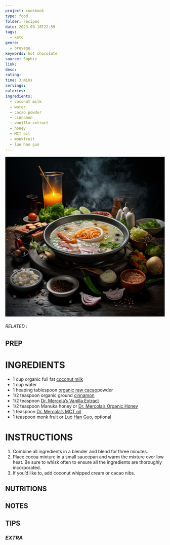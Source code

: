 ```yaml
---
project: cookbook
type: food
folder: recipes
date: 2023-09-18T22:59
tags:
  - keto
genre:
  - brevage
keywords: hot chocolate
source: Sophie
link: 
desc: 
rating: 
time: 3 mins
servings: 
calories: 
ingredients:
  - coconut milk
  - water
  - cacao powder
  - cinnamon
  - vanilla extract
  - honey
  - MCT oil
  - monkfruit
  - luo han guo
---
```


![IMAGE](_default.png)

###### *RELATED* : 


## PREP


# INGREDIENTS

- 1 cup organic full fat [coconut milk](http://foodfacts.mercola.com/coconut-milk.html)
- 1 cup water
- 1 heaping tablespoon [organic raw cacao](http://foodfacts.mercola.com/cacao.html)powder
- 1/2 teaspoon organic ground [cinnamon](https://articles.mercola.com/herbs-spices/cinnamon.aspx)
- 1/2 teaspoon [Dr. Mercola’s Vanilla Extract](https://shop.mercola.com/product/1769/1/organic-vanilla-extract-2-oz-1-bottle)
- 1/2 teaspoon Manuka honey or [Dr. Mercola’s Organic Honey](http://products.mercola.com/honey/)
- 1 teaspoon [Dr. Mercola’s MCT oil](http://products.mercola.com/mct-oil/)
- 1 teaspoon monk fruit or [Luo Han Guo](http://foodfacts.mercola.com/luo-han-guo.html), optional


# INSTRUCTIONS

1. Combine all ingredients in a blender and blend for three minutes.
2. Place cocoa mixture in a small saucepan and warm the mixture over low heat. Be sure to whisk often to ensure all the ingredients are thoroughly incorporated.
3. If you’d like to, add coconut whipped cream or cacao nibs.

## NUTRITIONS



## NOTES



## TIPS



### *EXTRA*




